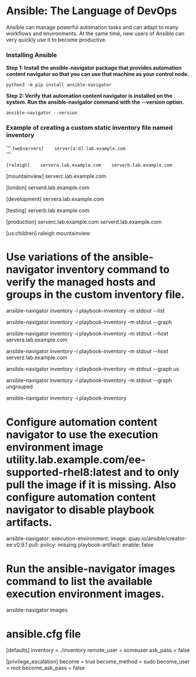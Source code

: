 # Ansible: The Language of DevOps
Ansible can manage powerful automation tasks and can adapt to many workflows and environments. At the same time, new users of Ansible can very quickly use it to become productive.

### Installing Ansible 
**Step 1:  Install the ansible-navigator package that provides automation content navigator so that you can use that machine as your control node.**

`python3 -m pip install ansible-navigator`

**Step 2: Verify that automation content navigator is installed on the system. Run the ansible-navigator command with the --version option.**

`ansible-navigator --version`

### Example of creating a custom static inventory file named inventory

'''
`[webservers]   
 server[a:d].lab.example.com`   
'''

`[raleigh]   
servera.lab.example.com   
serverb.lab.example.com`   


[mountainview]
serverc.lab.example.com

[london]
serverd.lab.example.com

[development]
servera.lab.example.com

[testing]
serverb.lab.example.com

[production]
serverc.lab.example.com
serverd.lab.example.com

[us:children]
raleigh
mountainview

# Use variations of the ansible-navigator inventory command to verify the managed hosts and groups in the custom inventory file.

ansible-navigator inventory -i playbook-inventory -m stdout --list

ansible-navigator inventory -i playbook-inventory -m stdout --graph

ansible-navigator inventory -i playbook-inventory -m stdout --host servera.lab.example.com

ansible-navigator inventory -i playbook-inventory -m stdout --host serverz.lab.example.com

ansible-navigator inventory -i playbook-inventory -m stdout --graph us

ansible-navigator inventory -i playbook-inventory -m stdout --graph ungrouped

ansible-navigator inventory -i playbook-inventory

# Configure automation content navigator to use the execution environment image utility.lab.example.com/ee-supported-rhel8:latest and to only pull the image if it is missing. Also configure automation content navigator to disable playbook artifacts.

ansible-navigator:
  execution-environment:
    image: quay.io/ansible/creator-ee:v0.9.1
    pull:
      policy: missing
  playbook-artifact:
    enable: false

# Run the ansible-navigator images command to list the available execution environment images.

ansible-navigator images

# ansible.cfg file

[defaults]
inventory = ./inventory
remote_user = someuser
ask_pass = false

[privilege_escalation]
become = true
become_method = sudo
become_user = root
become_ask_pass = false


#
